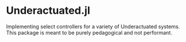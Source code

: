 # Underactuated.jl
Implementing select controllers for a variety of Underactuated systems. This package is meant to be purely pedagogical and not performant.